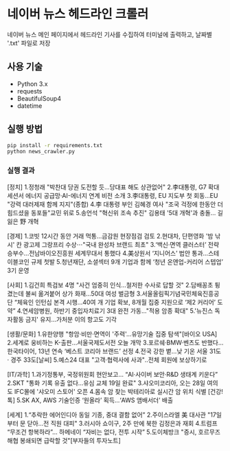 # 네이버 뉴스 헤드라인 크롤러

네이버 뉴스 메인 페이지에서 헤드라인 기사를 수집하여 터미널에 출력하고, 날짜별 '.txt' 파일로 저장

## 사용 기술

- Python 3.x
- requests
- BeautifulSoup4
- datetime

## 실행 방법

```bash
pip install -r requirements.txt
python news_crawler.py

```

### 실행 결과

[정치] 1.정청래 "박찬대 당권 도전할 듯…당대표 해도 상관없어" 2.李대통령, G7 확대세션서 에너지 공급망·AI-에너지 연계 비전 소개 3.李대통령, EU 지도부 첫 회동…EU "강력 대러제재 함께 지지"(종합) 4.李 대통령 부인 김혜경 여사 "조국 걱정에 한동안 더 힘드셨을 동포들"교민 위로 5.송언석 "혁신위 조속 추진" 김용태 '5대 개혁'과 충돌... 길 잃은 野 개혁

[경제] 1.코빗 12시간 동안 거래 먹통…금감원 현장점검 검토 2.현대차, 단편영화 '밤 낚시' 칸 광고제 그랑프리 수상⋯"국내 완성차 브랜드 최초"
3.‘백신·면역 클러스터’ 전략 승부수…전남바이오진흥원 세계무대서 통했다 4.美상원서 ‘지니어스’ 법안 통과…스테이블코인 규제 첫발 5.청년재단, 소셜섹터 9개 기업과 함께 ‘청년 온앤업-커리어 스텝업’ 3기 운영

[사회] 1.김건희 특검보 4명 "사건 엄중히 인식…철저한 수사로 답할 것" 2.담배꽁초 튕겼는데 불씨 옮겨붙어 상가 화재…50대 여성 벌금형 3.서울올림픽기념국민체육진흥공단 “체육인 인턴십 본격 시행…40여 개 기업 확보, 8개월 집중 지원으로 ‘제2 커리어’ 도약” 4.연세암병원, 하반기 중입자치료기 3대 완전 가동…"적용 암종 확대"
5.'뉴진스 독자활동 금지' 유지…가처분 이의 항고도 기각

[생활/문화] 1.유한양행 "항암·비만·면역이 '주력'…유망기술 집중 탐색"[바이오 USA] 2.세계로 웅비하는 K-출판…서울국제도서전 오늘 개막 3.포르쉐·BMW·벤츠도 반했다…한국타이어, 13년 연속 ‘베스트 코리아 브랜드’ 선정 4.전국 강한 볕…낮 기온 서울 31도 · 경주 33도[날씨] 5.예스24 대표 "고객·협력사에 사과"‥전체 회원에 보상하기로

[IT/과학] 1.과기정통부, 국정위원회 현안보고… “AI·사이버 보안·R&D 생태계 키운다”
2.SKT "통화 기록 유출 없다...유심 교체 19일 완료" 3.샤오미코리아, 오는 28일 여의도 IFC몰에 '샤오미 스토어' 오픈 4.몸속 암 찾는 박테리아로 실시간 암 위치 식별 [건강!톡]
5.SK AX, AWS 기술인증 ‘원올라’ 획득…‘AWS 앰배서더’ 배출

[세계]
1.“추락한 에어인디아 동일 기종, 중대 결함 없어” 2.주이스라엘 美 대사관 "17일부터 문 닫아…전 직원 대피" 3.러시아 쇼이구, 2주 만에 북한 김정은과 재회 4.트럼프 “무조건 항복하라”... 하메네이 “자비는 없다, 전투 시작” 5.도이체방크 "증시, 호르무즈 해협 봉쇄되면 급락할 것"[부자들의 투자노트]
